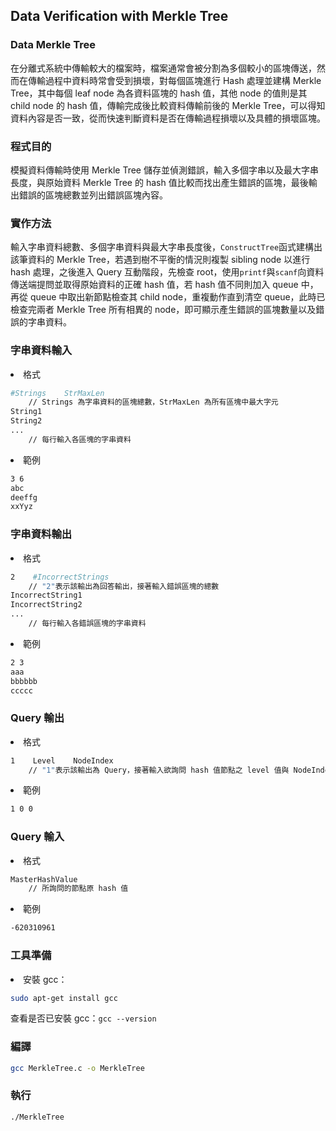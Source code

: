 ## Data Verification with Merkle Tree
### Data Merkle Tree
在分離式系統中傳輸較大的檔案時，檔案通常會被分割為多個較小的區塊傳送，然而在傳輸過程中資料時常會受到損壞，對每個區塊進行 Hash 處理並建構 Merkle Tree，其中每個 leaf node 為各資料區塊的 hash 值，其他 node 的值則是其 child node 的 hash 值，傳輸完成後比較資料傳輸前後的 Merkle Tree，可以得知資料內容是否一致，從而快速判斷資料是否在傳輸過程損壞以及具體的損壞區塊。

### 程式目的
模擬資料傳輸時使用 Merkle Tree 儲存並偵測錯誤，輸入多個字串以及最大字串長度，與原始資料 Merkle Tree 的 hash 值比較而找出產生錯誤的區塊，最後輸出錯誤的區塊總數並列出錯誤區塊內容。

### 實作方法
輸入字串資料總數、多個字串資料與最大字串長度後，`ConstructTree`函式建構出該筆資料的 Merkle Tree，若遇到樹不平衡的情況則複製 sibling node 以進行 hash 處理，之後進入 Query 互動階段，先檢查 root，使用`printf`與`scanf`向資料傳送端提問並取得原始資料的正確 hash 值，若 hash 值不同則加入 queue 中，再從 queue 中取出新節點檢查其 child node，重複動作直到清空 queue，此時已檢查完兩者 Merkle Tree 所有相異的 node，即可顯示產生錯誤的區塊數量以及錯誤的字串資料。

### 字串資料輸入

<li>格式</li>

```bash
#Strings    StrMaxLen
    // Strings 為字串資料的區塊總數，StrMaxLen 為所有區塊中最大字元
String1
String2
...
    // 每行輸入各區塊的字串資料
``` 

<li>範例</li>

```bash
3 6
abc
deeffg
xxYyz
```

### 字串資料輸出
<li>格式</li>

```bash
2    #IncorrectStrings
    // "2"表示該輸出為回答輸出，接著輸入錯誤區塊的總數
IncorrectString1
IncorrectString2
...
    // 每行輸入各錯誤區塊的字串資料
```

<li>範例</li>

```bash
2 3
aaa
bbbbbb
ccccc
```

### Query 輸出
<li>格式</li>

```bash
1    Level    NodeIndex
    // "1"表示該輸出為 Query，接著輸入欲詢問 hash 值節點之 level 值與 NodeIndex（LevelNumm）
``` 

<li>範例</li>

```bash
1 0 0
```

### Query 輸入

<li>格式</li>

```bash
MasterHashValue
    // 所詢問的節點原 hash 值
```  
<li>範例</li>

```bash
-620310961
```

### 工具準備
<li>安裝 gcc：</li>

```bash
sudo apt-get install gcc
```
查看是否已安裝 gcc：`gcc --version`

### 編譯
```bash
gcc MerkleTree.c -o MerkleTree
```

### 執行
```bash
./MerkleTree
```
